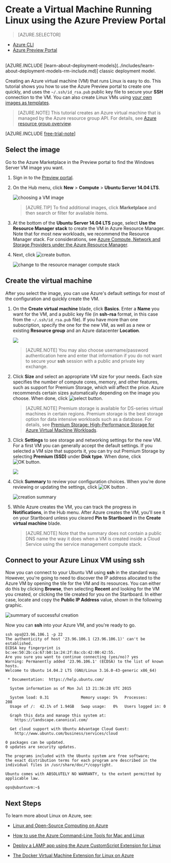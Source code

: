<properties
	pageTitle="Create an Azure virtual machine running Linux in the Azure Management Portal | Windows Azure"
	description="Use the Azure Management Portal to create an Azure virtual machine (VM) running Linux with the Azure resource groups."
	services="virtual-machines"
	documentationCenter=""
	authors="squillace"
	manager="timlt"
	editor="tysonn"
	tags="azure-resource-manager"/>

<tags
	ms.service="virtual-machines"
	ms.date="10/21/2015"
	wacn.date=""/>

# Create a Virtual Machine Running Linux using the Azure Preview Portal

> [AZURE.SELECTOR]
- [Azure CLI](/documentation/articles/virtual-machines-linux-tutorial)
- [Azure Preview Portal](/documentation/articles/virtual-machines-linux-tutorial-portal-rm)

<br>
[AZURE.INCLUDE [learn-about-deployment-models](../includes/learn-about-deployment-models-rm-include.md)] classic deployment model.

Creating an Azure virtual machine (VM) that runs Linux is easy to do. This tutorial shows you how to use the Azure Preview portal to create one quickly, and uses the `~/.ssh/id_rsa.pub` public key file to secure your **SSH** connection to the VM. You can also create Linux VMs using [your own images as templates](/documentation/articles/virtual-machines-linux-create-upload-vhd).

> [AZURE.NOTE] This tutorial creates an Azure virtual machine that is managed by the Azure resource group API. For details, see [Azure resource group overview](/documentation/articles/resource-group-overview).

[AZURE.INCLUDE [free-trial-note](../includes/free-trial-note.md)]

## Select the image

Go to the Azure Marketplace in the Preview portal to find the Windows Server VM image you want.

1. Sign in to the [Preview portal](https://manage.windowsazure.cn).

2. On the Hub menu, click **New** > **Compute** > **Ubuntu Server 14.04 LTS**.

	![choosing a VM image](./media/virtual-machines-linux-tutorial-portal-rm/chooseubuntuvm.png)

	> [AZURE.TIP] To find additional images, click **Marketplace** and then search or filter for available items.

3. At the bottom of the **Ubuntu Server 14.04 LTS** page, select **Use the Resource Manager stack** to create the VM in Azure Resource Manager. Note that for most new workloads, we recommend the Resource Manager stack. For considerations, see [Azure Compute, Network and Storage Providers under the Azure Resource Manager](/documentation/articles/virtual-machines-azurerm-versus-azuresm).

4. Next, click ![create button](./media/virtual-machines-linux-tutorial-portal-rm/createbutton.png).

	![change to the resource manager compute stack](./media/virtual-machines-linux-tutorial-portal-rm/changetoresourcestack.png)

## Create the virtual machine

After you select the image, you can use Azure's default settings for most of the configuration and quickly create the VM.

1. On the **Create virtual machine** blade, click **Basics**. Enter a **Name** you want for the VM, and a public key file (in **ssh-rsa** format, in this case from the `~/.ssh/id_rsa.pub` file). If you have more than one subscription, specify the one for the new VM, as well as a new or existing **Resource group** and an Azure datacenter **Location**.

	![](./media/virtual-machines-linux-tutorial-portal-rm/step-1-thebasics.png)

	> [AZURE.NOTE] You may also choose username/password authentication here and enter that information if you do not want to secure your **ssh** session with a public and private key exchange.

2. Click **Size** and select an appropriate VM size for your needs. Each size specifies the number of compute cores, memory, and other features, such as support for Premium Storage, which will affect the price. Azure recommends certain sizes automatically depending on the image you choose. When done, click ![select button](./media/virtual-machines-linux-tutorial-portal-rm/selectbutton-size.png).

	>[AZURE.NOTE] Premium storage is available for DS-series virtual machines in certain regions. Premium storage is the best storage option for data intensive workloads such as a database. For details, see [Premium Storage: High-Performance Storage for Azure Virtual Machine Workloads](/documentation/articles/storage-premium-storage-preview-portal).

3. Click **Settings** to see storage and networking settings for the new VM. For a first VM you can generally accept the default settings. If you selected a VM size that supports it, you can try out Premium Storage by selecting **Premium (SSD)** under **Disk type**. When done, click ![OK button](./media/virtual-machines-linux-tutorial-portal-rm/okbutton.png).

	![](./media/virtual-machines-linux-tutorial-portal-rm/step-3-settings.png)

6. Click **Summary** to review your configuration choices. When you're done reviewing or updating the settings, click ![OK button](./media/virtual-machines-linux-tutorial-portal-rm/createbutton.png) .

	![creation summary](./media/virtual-machines-linux-tutorial-portal-rm/summarybeforecreation.png)

8. While Azure creates the VM, you can track the progress in **Notifications**, in the Hub menu. After Azure creates the VM, you'll see it on your Startboard unless you cleared **Pin to Startboard** in the **Create virtual machine** blade.

	> [AZURE.NOTE] Note that the summary does not contain a public DNS name the way it does when a VM is created inside a Cloud Service using the service management compute stack.

## Connect to your Azure Linux VM using **ssh**

Now you can connect to your Ubuntu VM using **ssh** in the standard way. However, you're going to need to discover the IP address allocated to the Azure VM by opening the tile for the VM and its resources. You can either do this by clicking **Browse**, then selecting **Recent** and looking for the VM you created, or clicking the tile created for you on the Startboard. In either case, locate and copy the **Public IP Address** value, shown in the following graphic.

![summary of successful creation](./media/virtual-machines-linux-tutorial-portal-rm/successresultwithip.png)

Now you can **ssh** into your Azure VM, and you're ready to go.

	ssh ops@23.96.106.1 -p 22
	The authenticity of host '23.96.106.1 (23.96.106.1)' can't be established.
	ECDSA key fingerprint is bc:ee:50:2b:ca:67:b0:1a:24:2f:8a:cb:42:00:42:55.
	Are you sure you want to continue connecting (yes/no)? yes
	Warning: Permanently added '23.96.106.1' (ECDSA) to the list of known hosts.
	Welcome to Ubuntu 14.04.2 LTS (GNU/Linux 3.16.0-43-generic x86_64)

	 * Documentation:  https://help.ubuntu.com/

	  System information as of Mon Jul 13 21:36:28 UTC 2015

	  System load: 0.31              Memory usage: 5%   Processes:       208
	  Usage of /:  42.1% of 1.94GB   Swap usage:   0%   Users logged in: 0

	  Graph this data and manage this system at:
	    https://landscape.canonical.com/

	  Get cloud support with Ubuntu Advantage Cloud Guest:
	    http://www.ubuntu.com/business/services/cloud

	0 packages can be updated.
	0 updates are security updates.

	The programs included with the Ubuntu system are free software;
	the exact distribution terms for each program are described in the
	individual files in /usr/share/doc/*/copyright.

	Ubuntu comes with ABSOLUTELY NO WARRANTY, to the extent permitted by
	applicable law.

	ops@ubuntuvm:~$


<!-- deleted by customization
> [AZURE.NOTE] You can also configure a fully qualified domain name (FQDN) for your virtual machine in the portal. Read more about FQDN [here](/documentation/articles/virtual-machines-create-fqdn-on-portal).

-->
## Next Steps

To learn more about Linux on Azure, see:

- [Linux and Open-Source Computing on Azure](/documentation/articles/virtual-machines-linux-opensource)

- [How to use the Azure Command-Line Tools for Mac and Linux](/documentation/articles/virtual-machines-command-line-tools)

- [Deploy a LAMP app using the Azure CustomScript Extension for Linux](/documentation/articles/virtual-machines-linux-script-lamp)

- [The Docker Virtual Machine Extension for Linux on Azure](/documentation/articles/virtual-machines-docker-vm-extension)
